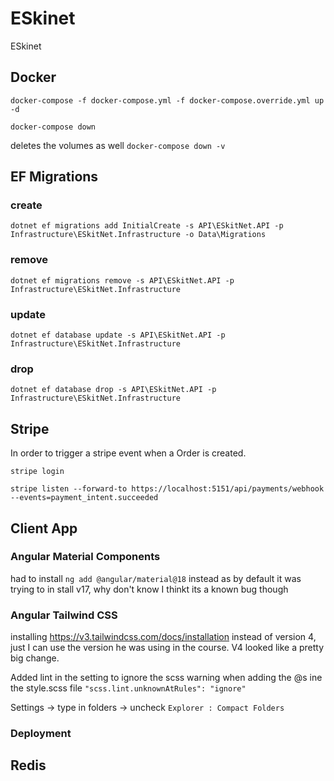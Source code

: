 # ESkinet
ESkinet

## Docker
`docker-compose -f docker-compose.yml -f docker-compose.override.yml up -d`

`docker-compose down`

deletes the volumes as well
`docker-compose down -v`

## EF Migrations

### create
`dotnet ef migrations add InitialCreate -s API\ESkitNet.API -p Infrastructure\ESkitNet.Infrastructure -o Data\Migrations`

### remove
`dotnet ef migrations remove -s API\ESkitNet.API -p Infrastructure\ESkitNet.Infrastructure`


### update
`dotnet ef database update -s API\ESkitNet.API -p Infrastructure\ESkitNet.Infrastructure`


### drop
`dotnet ef database drop -s API\ESkitNet.API -p Infrastructure\ESkitNet.Infrastructure`

## Stripe

In order to trigger a stripe event when a Order is created.

`stripe login`

`stripe listen --forward-to https://localhost:5151/api/payments/webhook --events=payment_intent.succeeded`


## Client App

### Angular Material Components
had to install `ng add @angular/material@18` instead as by default it was trying to in stall v17, why don't know I thinkt its a known bug though

### Angular Tailwind CSS 
installing https://v3.tailwindcss.com/docs/installation instead of version 4, just I can use the version he was using in the course. V4 looked like a pretty big change.

Added lint in the setting to ignore the scss warning when adding the @s ine the style.scss file
`"scss.lint.unknownAtRules": "ignore"`

Settings -> type in folders -> uncheck `Explorer : Compact Folders`


### Deployment

## Redis